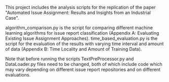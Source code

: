 This project includes the analysis scripts for the replication of the paper "Automated Issue Assignment: Results and Insights from an Industrial Case".

algorithm_comparison.py is the script for comparing different machine learning algorithms for issue report classification (Appendix A: Evaluating Existing Issue Assignment Approaches).
time_based_evaluation.py is the script for the evaluation of the results with varying time interval and amount of data  (Appendix B: Time Locality and Amount of Training Data).

Note that before running the scripts TextPreProcessor.py and DataLoader.py files need to be changed, both of which include code which may vary depending on different issue report repositories and on different evaluations.  
